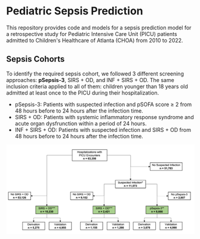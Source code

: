 # Pediatric Sepsis Prediction

This repository provides code and models for a sepsis prediction model for a retrospective study for Pediatric Intensive Care Unit (PICU) patients admitted to Children's Healthcare of Atlanta (CHOA) from 2010 to 2022.

## Sepsis Cohorts

To identify the required sepsis cohort, we followed 3 different screening approaches: **pSepsis-3**, SIRS + OD, and INF + SIRS + OD. The same inclusion criteria applied to all of them: children younger than 18 years old admitted at least once to the PICU during their hospitalization.

- pSepsis-3: Patients with suspected infection and pSOFA score $\ge$ 2 from 48 hours before to 24 hours after the infection time.
- SIRS + OD: Patients with systemic inflammatory response syndrome and acute organ dysfrunction within a period of 24 hours.
- INF + SIRS + OD: Patients with suspected infection and SIRS + OD from 48 hours before to 24 hours after the infection time.

![Cohorts Flow Diagram](./files/flow_diagram.png)